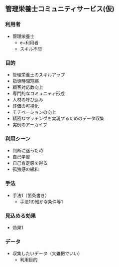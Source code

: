 ## 管理栄養士コミュニティサービス(仮)

### 利用者
* 管理栄養士
   * e+利用者
   * スキル不問

### 目的
 * 管理栄養士のスキルアップ
 * 指導時間短縮
 * 顧客対応数向上
 * 専門的なコミュニティ形成
 * 人材の呼び込み
 * 評価の可視化
 * モチベーションの向上
 * 精密なマッチングを実現するためのデータ収集
 * 実例のアーカイブ

### 利用シーン
 * 判断に迷った時
 * 自己学習
 * 自己肯定感を得る
 * 孤独感の緩和

### 手法
 * 手法1（箇条書き）
     *  手法1の細かな条件等1

### 見込める効果
 * 効果1

### データ
 * 収集したいデータ（大雑把でいい）
     * 利用目的
